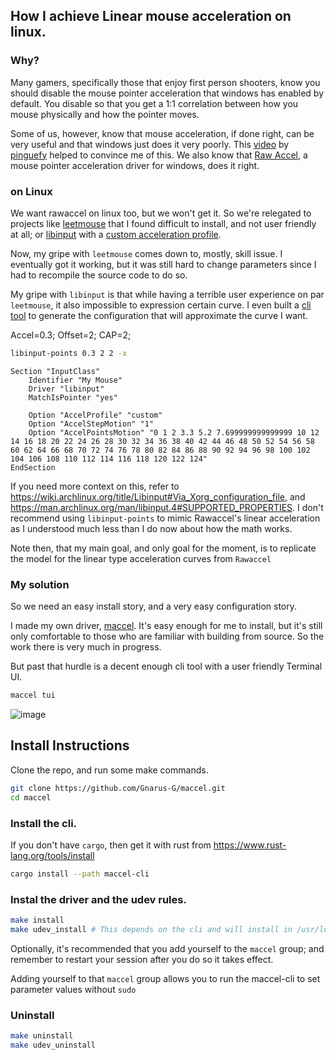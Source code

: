 ## How I achieve Linear mouse acceleration on linux.

### Why?

Many gamers, specifically those that enjoy first person shooters, know you should disable the mouse pointer acceleration
that windows has enabled by default. You disable so that you get a 1:1 correlation between how you mouse physically and how
the pointer moves.

Some of us, however, know that mouse acceleration, if done right, can be very useful and that windows just does it very poorly.
This [video](https://www.youtube.com/watch?v=SBXv0xi-wyQ) by [pinguefy](https://www.youtube.com/@Pinguefy) helped to convince me
of this. We also know that [Raw Accel](https://github.com/a1xd/rawaccel/blob/master/doc/Guide.md), a mouse pointer acceleration driver for windows, does it right.

### on Linux

We want rawaccel on linux too, but we won't get it.
So we're relegated to projects like [leetmouse](https://github.com/Skyl3r/leetmouse) that I found difficult to install,
and not user friendly at all; or [libinput](https://wiki.archlinux.org/title/Libinput) with a [custom acceleration profile](https://wayland.freedesktop.org/libinput/doc/latest/pointer-acceleration.html#the-custom-acceleration-profile).

Now, my gripe with `leetmouse` comes down to, mostly, skill issue. I eventually got it working, but it was still hard to change
parameters since I had to recompile the source code to do so.

My gripe with `libinput` is that while having a terrible user experience on par `leetmouse`, it also impossible to expression
certain curve. I even built a [cli tool](https://github.com/Gnarus-G/libinput-custom-points-gen) to generate the configuration that will approximate the curve I want.

Accel=0.3; Offset=2; CAP=2;

```sh
libinput-points 0.3 2 2 -x
```

```
Section "InputClass"
    Identifier "My Mouse"
    Driver "libinput"
    MatchIsPointer "yes"

    Option "AccelProfile" "custom"
    Option "AccelStepMotion" "1"
    Option "AccelPointsMotion" "0 1 2 3.3 5.2 7.699999999999999 10 12 14 16 18 20 22 24 26 28 30 32 34 36 38 40 42 44 46 48 50 52 54 56 58 60 62 64 66 68 70 72 74 76 78 80 82 84 86 88 90 92 94 96 98 100 102 104 106 108 110 112 114 116 118 120 122 124"
EndSection

```

If you need more context on this, refer to https://wiki.archlinux.org/title/Libinput#Via_Xorg_configuration_file, and https://man.archlinux.org/man/libinput.4#SUPPORTED_PROPERTIES.
I don't recommend using `libinput-points` to mimic Rawaccel's linear acceleration as I understood much less than I do now
about how the math works.

Note then, that my main goal, and only goal for the moment, is to replicate the model for the linear type acceleration curves
from `Rawaccel`

### My solution

So we need an easy install story, and a very easy configuration story.

I made my own driver, [maccel](https://github.com/Gnarus-G/maccel). It's easy enough for me to install, but it's still only
comfortable to those who are familiar with building from source. So the work there is very much in progress.

But past that hurdle is a decent enough cli tool with a user friendly Terminal UI.

```sh
maccel tui
```

![image](https://github.com/Gnarus-G/maccel/assets/37311893/dd62fc9a-3558-46a4-847e-05f691c31054)

## Install Instructions

Clone the repo, and run some make commands.

```sh
git clone https://github.com/Gnarus-G/maccel.git
cd maccel
```

### Install the cli.

If you don't have `cargo`, then get it with rust
from https://www.rust-lang.org/tools/install

```sh
cargo install --path maccel-cli
```

### Instal the driver and the udev rules.

```sh
make install
make udev_install # This depends on the cli and will install in /usr/local/bin
```

Optionally, it's recommended that you add yourself to the `maccel` group;
and remember to restart your session after you do so it takes effect.

Adding yourself to that `maccel` group allows you to run the maccel-cli
to set parameter values without `sudo`

### Uninstall

```sh
make uninstall
make udev_uninstall
```
